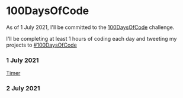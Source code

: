 # 100DaysOfCode

As of 1 July 2021, I'll be committed to the [100DaysOfCode](https://www.100daysofcode.com/) challenge.

I'll be completing at least 1 hours of coding each day and tweeting my projects to [#100DaysOfCode](https://twitter.com/compose/tweet)

### 1 July 2021

[Timer](https://github.com/oa-dev/100daysofcode/tree/main/timer)

### 2 July 2021
